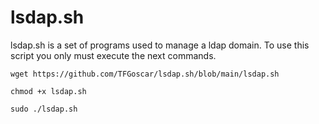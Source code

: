 # lsdap.sh
lsdap.sh is a set of programs used to manage a ldap domain.
To use this script you only must execute the next commands.

``wget https://github.com/TFGoscar/lsdap.sh/blob/main/lsdap.sh``

``chmod +x lsdap.sh``

``sudo ./lsdap.sh``
